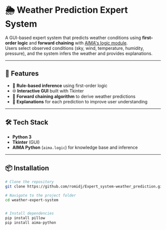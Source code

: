 # 🌦️ Weather Prediction Expert System

A GUI-based expert system that predicts weather conditions using **first-order logic** and **forward chaining** with [AIMA's logic module](https://github.com/aimacode/aima-python).  
Users select observed conditions (sky, wind, temperature, humidity, pressure), and the system infers the weather and provides explanations.

---

## 🚀 Features
- 🔧 **Rule-based inference** using first-order logic  
- 🌐 **Interactive GUI** built with Tkinter  
- 🧠 **Forward chaining algorithm** to derive weather predictions  
- 📖 **Explanations** for each prediction to improve user understanding  

---

## 🛠️ Tech Stack
- **Python 3**
- **Tkinter** (GUI)
- **AIMA Python** (`aima.logic`) for knowledge base and inference

---

## 📦 Installation

```bash
# Clone the repository
git clone https://github.com/romidj/Expert_system-weather_prediction.git

# Navigate to the project folder
cd weather-expert-system


# Install dependencies
pip install pillow
pip install aima-python
